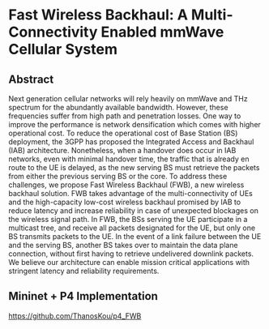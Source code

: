 # Fast Wireless Backhaul: A Multi-Connectivity Enabled mmWave Cellular System

## Abstract
Next generation cellular networks will rely heavily on mmWave and THz spectrum for the abundantly available bandwidth. However, these frequencies suffer from high path and penetration losses. One way to improve the performance is network densification which comes with higher operational cost. To reduce the operational cost of Base Station (BS) deployment, the 3GPP has proposed the Integrated Access and Backhaul (IAB) architecture. Nonetheless, when a handover does occur in IAB networks, even with minimal handover time, the traffic that is already en route to the UE is delayed, as the new serving BS must retrieve the packets from either the previous serving BS or the core. To address these challenges, we propose Fast Wireless Backhaul (FWB), a new wireless backhaul solution. FWB takes advantage of the multi-connectivity of UEs and the high-capacity low-cost wireless backhaul promised by IAB to reduce latency and increase reliability in case of unexpected blockages on the wireless signal path. In FWB, the BSs serving the UE participate in a multicast tree, and receive all packets designated for the UE, but only one BS transmits packets to the UE. In the event of a link failure between the UE and the serving BS, another BS takes over to maintain the data plane connection, without first having to retrieve undelivered downlink packets. We believe our architecture can enable mission critical applications with stringent latency and reliability requirements.




## Mininet + P4 Implementation
https://github.com/ThanosKou/p4_FWB
